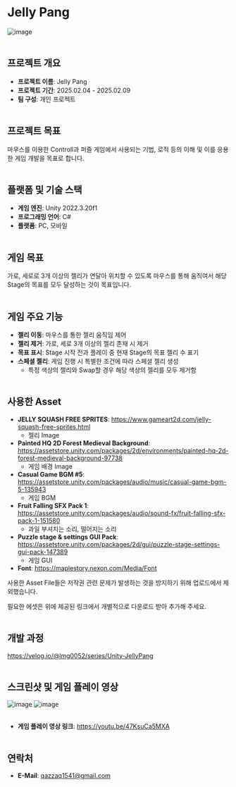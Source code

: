 # Jelly Pang
![image](https://github.com/user-attachments/assets/20393c2e-0ee2-4d54-bab9-b708d10a3a4c)
<br><br/>

## 프로젝트 개요
- **프로젝트 이름**: Jelly Pang
- **프로젝트 기간**: 2025.02.04 - 2025.02.09
- **팀 구성**: 개인 프로젝트
<br><br/>

## 프로젝트 목표
마우스를 이용한 Controll과 퍼즐 게임에서 사용되는 기법, 로직 등의 이해 및 이를 응용한 게임 개발을 목표로 합니다.
<br><br/>

## 플랫폼 및 기술 스택
- **게임 엔진**: Unity 2022.3.20f1
- **프로그래밍 언어**: C#
- **플랫폼**: PC, 모바일
<br><br/>

## 게임 목표
가로, 세로로 3개 이상의 젤리가 연달아 위치할 수 있도록 마우스를 통해 움직여서 해당 Stage의 목표를 모두 달성하는 것이 목표입니다.
<br><br/>

## 게임 주요 기능
- **젤리 이동**: 마우스를 통한 젤리 움직임 제어
- **젤리 제거**: 가로, 세로 3개 이상의 젤리 존재 시 제거
- **목표 표시**: Stage 시작 전과 플레이 중 현재 Stage의 목표 젤리 수 표기
- **스페셜 젤리**: 게임 진행 시 특별한 조건에 따라 스페셜 젤리 생성
    - 특정 색상의 젤리와 Swap할 경우 해당 색상의 젤리를 모두 제거함
<br><br/>

## 사용한 Asset
- **JELLY SQUASH FREE SPRITES**: https://www.gameart2d.com/jelly-squash-free-sprites.html
  - 젤리 Image
- **Painted HQ 2D Forest Medieval Background**: https://assetstore.unity.com/packages/2d/environments/painted-hq-2d-forest-medieval-background-97738
  - 게임 배경 Image
- **Casual Game BGM #5**: https://assetstore.unity.com/packages/audio/music/casual-game-bgm-5-135943
  - 게임 BGM
- **Fruit Falling SFX Pack 1**: https://assetstore.unity.com/packages/audio/sound-fx/fruit-falling-sfx-pack-1-151580
  - 과일 부셔지는 소리, 떨어지는 소리
- **Puzzle stage & settings GUI Pack**: https://assetstore.unity.com/packages/2d/gui/puzzle-stage-settings-gui-pack-147389
  - 게임 GUI
- **Font**: https://maplestory.nexon.com/Media/Font

사용한 Asset File들은 저작권 관련 문제가 발생하는 것을 방지하기 위해 업로드에서 제외했습니다.

필요한 에셋은 위에 제공된 링크에서 개별적으로 다운로드 받아 추가해 주세요.
<br><br/>

## 개발 과정
https://velog.io/@lmg0052/series/Unity-JellyPang
<br><br/>

## 스크린샷 및 게임 플레이 영상
![image](https://github.com/user-attachments/assets/c23a7778-1693-4883-a36c-831f7b3a416e)
![image](https://github.com/user-attachments/assets/40017056-ee52-4035-b1cd-2f3c1b87c036)
<br><br/>

- **게임 플레이 영상 링크**: https://youtu.be/47KsuCa5MXA
<br><br/>

## 연락처
- **E-Mail**: qazzaq1541@gmail.com
